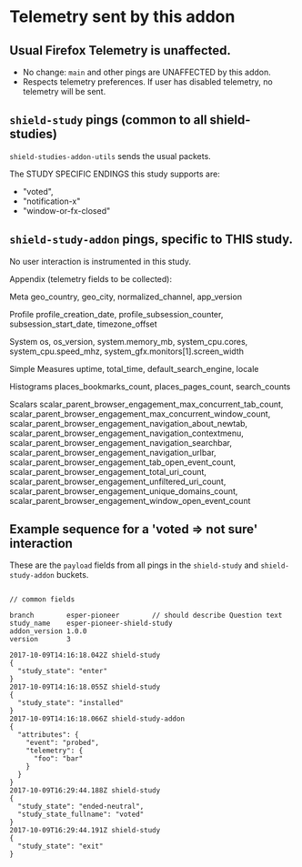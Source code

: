 # Telemetry sent by this addon

## Usual Firefox Telemetry is unaffected.

- No change: `main` and other pings are UNAFFECTED by this addon.
- Respects telemetry preferences.  If user has disabled telemetry, no telemetry will be sent.

## `shield-study` pings (common to all shield-studies)

`shield-studies-addon-utils` sends the usual packets.

The STUDY SPECIFIC ENDINGS this study supports are:

- "voted",
- "notification-x"
- "window-or-fx-closed"

## `shield-study-addon` pings, specific to THIS study.

No user interaction is instrumented in this study. 

Appendix (telemetry fields to be collected):

Meta
geo_country, geo_city, normalized_channel, app_version

Profile
profile_creation_date, profile_subsession_counter, subsession_start_date, timezone_offset

System
os, os_version, system.memory_mb, system_cpu.cores, system_cpu.speed_mhz, system_gfx.monitors[1].screen_width
    
Simple Measures
uptime, total_time, default_search_engine, locale

Histograms
places_bookmarks_count, places_pages_count, search_counts

Scalars
scalar_parent_browser_engagement_max_concurrent_tab_count, 
scalar_parent_browser_engagement_max_concurrent_window_count, 
scalar_parent_browser_engagement_navigation_about_newtab, 
scalar_parent_browser_engagement_navigation_contextmenu, 
scalar_parent_browser_engagement_navigation_searchbar, 
scalar_parent_browser_engagement_navigation_urlbar,
scalar_parent_browser_engagement_tab_open_event_count,
scalar_parent_browser_engagement_total_uri_count, 
scalar_parent_browser_engagement_unfiltered_uri_count,
scalar_parent_browser_engagement_unique_domains_count,
scalar_parent_browser_engagement_window_open_event_count

## Example sequence for a 'voted => not sure' interaction

These are the `payload` fields from all pings in the `shield-study` and `shield-study-addon` buckets.

```

// common fields

branch        esper-pioneer        // should describe Question text
study_name    esper-pioneer-shield-study
addon_version 1.0.0
version       3

2017-10-09T14:16:18.042Z shield-study
{
  "study_state": "enter"
}
2017-10-09T14:16:18.055Z shield-study
{
  "study_state": "installed"
}
2017-10-09T14:16:18.066Z shield-study-addon
{
  "attributes": {
    "event": "probed",
    "telemetry": {
      "foo": "bar"
    }
  }
}
2017-10-09T16:29:44.188Z shield-study
{
  "study_state": "ended-neutral",
  "study_state_fullname": "voted"
}
2017-10-09T16:29:44.191Z shield-study
{
  "study_state": "exit"
}
```
